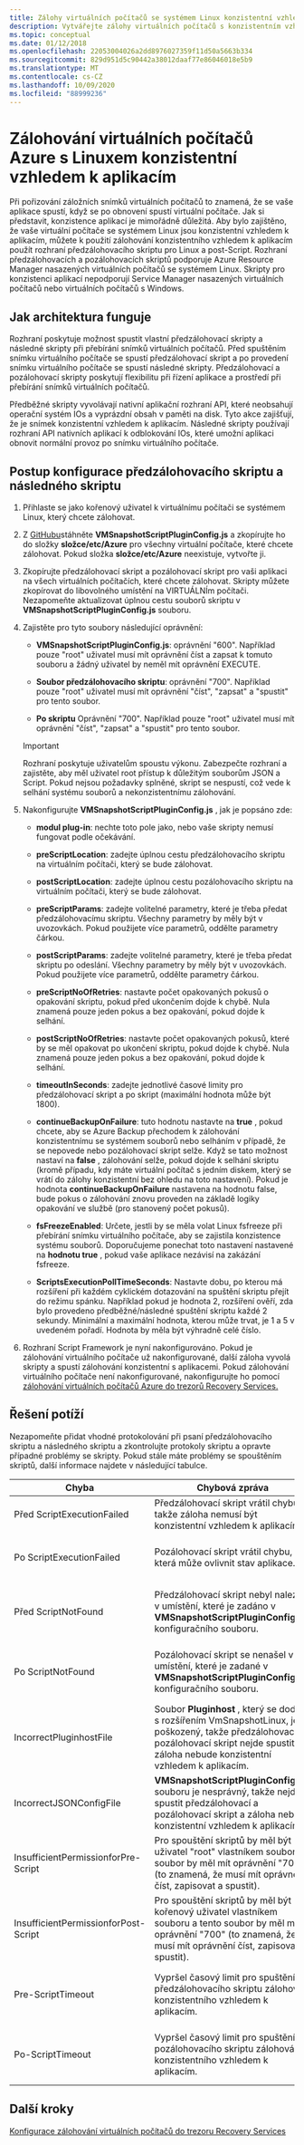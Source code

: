 ```yaml
---
title: Zálohy virtuálních počítačů se systémem Linux konzistentní vzhledem k aplikacím
description: Vytvářejte zálohy virtuálních počítačů s konzistentním vzhledem k aplikacím do Azure. V tomto článku se dozvíte, jak nakonfigurovat rozhraní skriptů pro zálohování virtuálních počítačů Linux nasazených v Azure. Tento článek také obsahuje informace o řešení potíží.
ms.topic: conceptual
ms.date: 01/12/2018
ms.openlocfilehash: 22053004026a2dd8976027359f11d50a5663b334
ms.sourcegitcommit: 829d951d5c90442a38012daaf77e86046018e5b9
ms.translationtype: MT
ms.contentlocale: cs-CZ
ms.lasthandoff: 10/09/2020
ms.locfileid: "88999236"
---
```

# <a name="application-consistent-backup-of-azure-linux-vms"></a>Zálohování virtuálních počítačů Azure s Linuxem konzistentní vzhledem k aplikacím

Při pořizování záložních snímků virtuálních počítačů to znamená, že se vaše aplikace spustí, když se po obnovení spustí virtuální počítače. Jak si představit, konzistence aplikací je mimořádně důležitá. Aby bylo zajištěno, že vaše virtuální počítače se systémem Linux jsou konzistentní vzhledem k aplikacím, můžete k použití zálohování konzistentního vzhledem k aplikacím použít rozhraní předzálohovacího skriptu pro Linux a post-Script. Rozhraní předzálohovacích a pozálohovacích skriptů podporuje Azure Resource Manager nasazených virtuálních počítačů se systémem Linux. Skripty pro konzistenci aplikací nepodporují Service Manager nasazených virtuálních počítačů nebo virtuálních počítačů s Windows.

## <a name="how-the-framework-works"></a>Jak architektura funguje

Rozhraní poskytuje možnost spustit vlastní předzálohovací skripty a následné skripty při přebírání snímků virtuálních počítačů. Před spuštěním snímku virtuálního počítače se spustí předzálohovací skript a po provedení snímku virtuálního počítače se spustí následné skripty. Předzálohovací a pozálohovací skripty poskytují flexibilitu při řízení aplikace a prostředí při přebírání snímků virtuálních počítačů.

Předběžné skripty vyvolávají nativní aplikační rozhraní API, které neobsahují operační systém IOs a vyprázdní obsah v paměti na disk. Tyto akce zajišťují, že je snímek konzistentní vzhledem k aplikacím. Následné skripty používají rozhraní API nativních aplikací k odblokování IOs, které umožní aplikaci obnovit normální provoz po snímku virtuálního počítače.

## <a name="steps-to-configure-pre-script-and-post-script"></a>Postup konfigurace předzálohovacího skriptu a následného skriptu

1. Přihlaste se jako kořenový uživatel k virtuálnímu počítači se systémem Linux, který chcete zálohovat.

2. Z [GitHubu](https://github.com/MicrosoftAzureBackup/VMSnapshotPluginConfig)stáhněte **VMSnapshotScriptPluginConfig.js** a zkopírujte ho do složky **složce/etc/Azure** pro všechny virtuální počítače, které chcete zálohovat. Pokud složka **složce/etc/Azure** neexistuje, vytvořte ji.

3. Zkopírujte předzálohovací skript a pozálohovací skript pro vaši aplikaci na všech virtuálních počítačích, které chcete zálohovat. Skripty můžete zkopírovat do libovolného umístění na VIRTUÁLNÍm počítači. Nezapomeňte aktualizovat úplnou cestu souborů skriptu v **VMSnapshotScriptPluginConfig.js** souboru.

4. Zajistěte pro tyto soubory následující oprávnění:

   - **VMSnapshotScriptPluginConfig.js**: oprávnění "600". Například pouze "root" uživatel musí mít oprávnění číst a zapsat k tomuto souboru a žádný uživatel by neměl mít oprávnění EXECUTE.

   - **Soubor předzálohovacího skriptu**: oprávnění "700".  Například pouze "root" uživatel musí mít oprávnění "číst", "zapsat" a "spustit" pro tento soubor.

   - **Po skriptu** Oprávnění "700". Například pouze "root" uživatel musí mít oprávnění "číst", "zapsat" a "spustit" pro tento soubor.

   > [!IMPORTANT]
   > Rozhraní poskytuje uživatelům spoustu výkonu. Zabezpečte rozhraní a zajistěte, aby měl uživatel root přístup k důležitým souborům JSON a Script.
   > Pokud nejsou požadavky splněné, skript se nespustí, což vede k selhání systému souborů a nekonzistentnímu zálohování.
   >

5. Nakonfigurujte **VMSnapshotScriptPluginConfig.js** , jak je popsáno zde:
    - **modul plug-in**: nechte toto pole jako, nebo vaše skripty nemusí fungovat podle očekávání.

    - **preScriptLocation**: zadejte úplnou cestu předzálohovacího skriptu na virtuálním počítači, který se bude zálohovat.

    - **postScriptLocation**: zadejte úplnou cestu pozálohovacího skriptu na virtuálním počítači, který se bude zálohovat.

    - **preScriptParams**: zadejte volitelné parametry, které je třeba předat předzálohovacímu skriptu. Všechny parametry by měly být v uvozovkách. Pokud použijete více parametrů, oddělte parametry čárkou.

    - **postScriptParams**: zadejte volitelné parametry, které je třeba předat skriptu po odeslání. Všechny parametry by měly být v uvozovkách. Pokud použijete více parametrů, oddělte parametry čárkou.

    - **preScriptNoOfRetries**: nastavte počet opakovaných pokusů o opakování skriptu, pokud před ukončením dojde k chybě. Nula znamená pouze jeden pokus a bez opakování, pokud dojde k selhání.

    - **postScriptNoOfRetries**: nastavte počet opakovaných pokusů, které by se měl opakovat po ukončení skriptu, pokud dojde k chybě. Nula znamená pouze jeden pokus a bez opakování, pokud dojde k selhání.

    - **timeoutInSeconds**: zadejte jednotlivé časové limity pro předzálohovací skript a po skript (maximální hodnota může být 1800).

    - **continueBackupOnFailure**: tuto hodnotu nastavte na **true** , pokud chcete, aby se Azure Backup přechodem k zálohování konzistentnímu se systémem souborů nebo selháním v případě, že se nepovede nebo pozálohovací skript selže. Když se tato možnost nastaví na **false** , zálohování selže, pokud dojde k selhání skriptu (kromě případu, kdy máte virtuální počítač s jedním diskem, který se vrátí do zálohy konzistentní bez ohledu na toto nastavení). Pokud je hodnota **continueBackupOnFailure** nastavena na hodnotu false, bude pokus o zálohování znovu proveden na základě logiky opakování ve službě (pro stanovený počet pokusů).

    - **fsFreezeEnabled**: Určete, jestli by se měla volat Linux fsfreeze při přebírání snímku virtuálního počítače, aby se zajistila konzistence systému souborů. Doporučujeme ponechat toto nastavení nastavené na **hodnotu true** , pokud vaše aplikace nezávisí na zakázání fsfreeze.

    - **ScriptsExecutionPollTimeSeconds**: Nastavte dobu, po kterou má rozšíření při každém cyklickém dotazování na spuštění skriptu přejít do režimu spánku. Například pokud je hodnota 2, rozšíření ověří, zda bylo provedeno předběžné/následné spuštění skriptu každé 2 sekundy. Minimální a maximální hodnota, kterou může trvat, je 1 a 5 v uvedeném pořadí. Hodnota by měla být výhradně celé číslo.

6. Rozhraní Script Framework je nyní nakonfigurováno. Pokud je zálohování virtuálního počítače už nakonfigurované, další záloha vyvolá skripty a spustí zálohování konzistentní s aplikacemi. Pokud zálohování virtuálního počítače není nakonfigurované, nakonfigurujte ho pomocí [zálohování virtuálních počítačů Azure do trezorů Recovery Services.](./backup-azure-vms-first-look-arm.md)

## <a name="troubleshooting"></a>Řešení potíží

Nezapomeňte přidat vhodné protokolování při psaní předzálohovacího skriptu a následného skriptu a zkontrolujte protokoly skriptu a opravte případné problémy se skripty. Pokud stále máte problémy se spouštěním skriptů, další informace najdete v následující tabulce.

| Chyba | Chybová zpráva | Doporučená akce |
| ------------------------ | -------------- | ------------------ |
| Před ScriptExecutionFailed |Předzálohovací skript vrátil chybu, takže záloha nemusí být konzistentní vzhledem k aplikacím.| Pokud chcete problém vyřešit, podívejte se do protokolů o selhání pro váš skript.|  
|Po ScriptExecutionFailed |Pozálohovací skript vrátil chybu, která může ovlivnit stav aplikace. |Pokud chcete problém vyřešit a zkontrolovat stav aplikace, podívejte se na protokoly selhání pro váš skript. |
| Před ScriptNotFound |Předzálohovací skript nebyl nalezen v umístění, které je zadáno v **VMSnapshotScriptPluginConfig.js** konfiguračního souboru. |Ujistěte se, že se předzálohovací skript nachází na cestě zadané v konfiguračním souboru, aby se zajistila záloha konzistentní vzhledem k aplikacím.|
| Po ScriptNotFound |Pozálohovací skript se nenašel v umístění, které je zadané v **VMSnapshotScriptPluginConfig.js** konfiguračního souboru. |Ujistěte se, že se pozálohovací skript nachází na cestě zadané v konfiguračním souboru, aby se zajistila záloha konzistentní vzhledem k aplikacím.|
| IncorrectPluginhostFile |Soubor **Pluginhost** , který se dodává s rozšířením VmSnapshotLinux, je poškozený, takže předzálohovací a pozálohovací skript nejde spustit a záloha nebude konzistentní vzhledem k aplikacím.| Odinstalujte rozšíření **VmSnapshotLinux** a automaticky se znovu nainstaluje s další zálohou, aby se problém vyřešil. |
| IncorrectJSONConfigFile | **VMSnapshotScriptPluginConfig.jsv** souboru je nesprávný, takže nejde spustit předzálohovací a pozálohovací skript a záloha nebude konzistentní vzhledem k aplikacím. | Stáhněte si kopii z [GitHubu](https://github.com/MicrosoftAzureBackup/VMSnapshotPluginConfig) a znovu ji nakonfigurujte. |
| InsufficientPermissionforPre-Script | Pro spouštění skriptů by měl být uživatel "root" vlastníkem souboru a soubor by měl mít oprávnění "700" (to znamená, že musí mít oprávnění číst, zapisovat a spustit). | Ujistěte se, že uživatel root je vlastníkem souboru skriptu a že má oprávnění číst, zapisovat a spustit pouze "vlastník". |
| InsufficientPermissionforPost-Script | Pro spouštění skriptů by měl být kořenový uživatel vlastníkem souboru a tento soubor by měl mít oprávnění "700" (to znamená, že musí mít oprávnění číst, zapisovat a spustit). | Ujistěte se, že uživatel root je vlastníkem souboru skriptu a že má oprávnění číst, zapisovat a spustit pouze "vlastník". |
| Pre-ScriptTimeout | Vypršel časový limit pro spuštění předzálohovacího skriptu zálohování konzistentního vzhledem k aplikacím. | Podívejte se na skript a zvyšte časový limit v **VMSnapshotScriptPluginConfig.js** souboru, který se nachází na adrese **složce/etc/Azure**. |
| Po-ScriptTimeout | Vypršel časový limit pro spuštění pozálohovacího skriptu zálohování konzistentního vzhledem k aplikacím. | Podívejte se na skript a zvyšte časový limit v **VMSnapshotScriptPluginConfig.js** souboru, který se nachází na adrese **složce/etc/Azure**. |

## <a name="next-steps"></a>Další kroky

[Konfigurace zálohování virtuálních počítačů do trezoru Recovery Services](./backup-azure-vms-first-look-arm.md)
